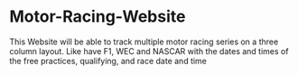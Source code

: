 # Motor-Racing-Website

This Website will be able to track multiple motor racing series on a three column layout. Like have F1, WEC and NASCAR with the dates and times of the free practices, qualifying, and race date and time
